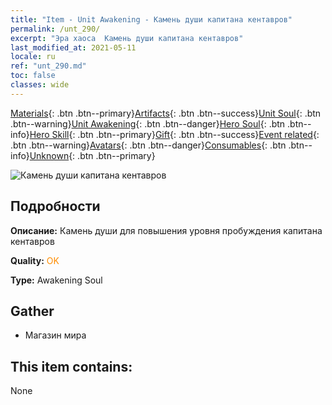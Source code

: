 ```yaml
---
title: "Item - Unit Awakening - Камень души капитана кентавров"
permalink: /unt_290/
excerpt: "Эра хаоса  Камень души капитана кентавров"
last_modified_at: 2021-05-11
locale: ru
ref: "unt_290.md"
toc: false
classes: wide
---
```

 [Materials](/ItemsRU/){: .btn .btn--primary}[Artifacts](/ItemsRU/Artifacts/){: .btn .btn--success}[Unit Soul](/ItemsRU/UnitSoul/){: .btn .btn--warning}[Unit Awakening](/ItemsRU/UnitAwakening/){: .btn .btn--danger}[Hero Soul](/ItemsRU/HeroSoul/){: .btn .btn--info}[Hero Skill](/ItemsRU/HeroSkill/){: .btn .btn--primary}[Gift](/ItemsRU/Gift/){: .btn .btn--success}[Event related](/ItemsRU/Events/){: .btn .btn--warning}[Avatars](/ItemsRU/Avatars/){: .btn .btn--danger}[Consumables](/ItemsRU/Consumables/){: .btn .btn--info}[Unknown](/ItemsRU/Unknown/){: .btn .btn--primary}

 ![Камень души капитана кентавров](/images/u/tia_banrenma.jpg)

## Подробности
 **Описание:** Камень души для повышения уровня пробуждения капитана кентавров

 **Quality:** <span style="color: #FF8C00">OK</span>

 **Type:** Awakening Soul

## Gather

*    Магазин мира 

## This item contains:

  None

